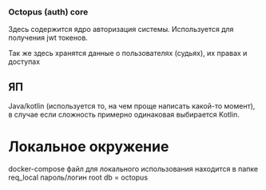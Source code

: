 ### Octopus (auth) core
Здесь содержится ядро авторизация системы. Используется для получения jwt токенов.

Так же здесь хранятся данные о пользователях (судьях), их правах и доступах 

## ЯП
Java/kotlin (используется то, на чем проще написать какой-то момент), в случае если сложность примерно одинаковая
выбирается Kotlin.

# Локальное окружение
docker-compose файл для локального использования находится в папке req_local
пароль/логин root
db = octopus
